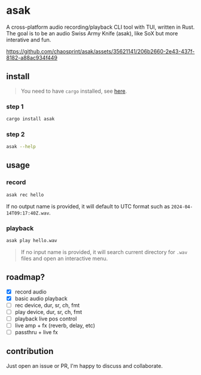 # asak

A cross-platform audio recording/playback CLI tool with TUI, written in Rust. The goal is to be an audio Swiss Army Knife (asak), like SoX but more interative and fun.



https://github.com/chaosprint/asak/assets/35621141/206b2660-2e43-437f-8182-a88ac934f449


## install

> You need to have `cargo` installed, see [here](https://doc.rust-lang.org/cargo/getting-started/installation.html).

### step 1

```sh
cargo install asak
```

### step 2

```sh
asak --help
```

## usage

### record

```sh
asak rec hello
```

If no output name is provided, it will default to UTC format such as `2024-04-14T09:17:40Z.wav`.

### playback

```sh
asak play hello.wav
```

> If no input name is provided, it will search current directory for `.wav` files and open an interactive menu.

## roadmap?

- [x] record audio
- [x] basic audio playback
- [ ] rec device, dur, sr, ch, fmt
- [ ] play device, dur, sr, ch, fmt
- [ ] playback live pos control
- [ ] live amp + fx (reverb, delay, etc)
- [ ] passthru + live fx

## contribution

Just open an issue or PR, I'm happy to discuss and collaborate.
